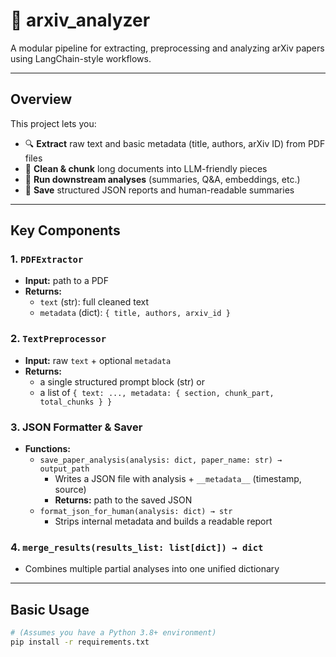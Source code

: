 # 📄 arxiv_analyzer

A modular pipeline for extracting, preprocessing and analyzing arXiv papers using LangChain-style workflows.

---

## Overview

This project lets you:

- 🔍 **Extract** raw text and basic metadata (title, authors, arXiv ID) from PDF files  
- 🧹 **Clean & chunk** long documents into LLM-friendly pieces  
- 🤖 **Run downstream analyses** (summaries, Q&A, embeddings, etc.)  
- 💾 **Save** structured JSON reports and human-readable summaries  

---

## Key Components

### 1. `PDFExtractor`  
- **Input:** path to a PDF  
- **Returns:**  
  - `text` (str): full cleaned text  
  - `metadata` (dict): `{ title, authors, arxiv_id }`

### 2. `TextPreprocessor`  
- **Input:** raw `text` + optional `metadata`  
- **Returns:**  
  - a single structured prompt block (str) or  
  - a list of `{ text: ..., metadata: { section, chunk_part, total_chunks } }`

### 3. JSON Formatter & Saver  
- **Functions:**  
  - `save_paper_analysis(analysis: dict, paper_name: str) → output_path`  
    - Writes a JSON file with analysis + `__metadata__` (timestamp, source)  
    - **Returns:** path to the saved JSON  
  - `format_json_for_human(analysis: dict) → str`  
    - Strips internal metadata and builds a readable report  

### 4. `merge_results(results_list: list[dict]) → dict`  
- Combines multiple partial analyses into one unified dictionary

---

## Basic Usage

```bash
# (Assumes you have a Python 3.8+ environment)
pip install -r requirements.txt

